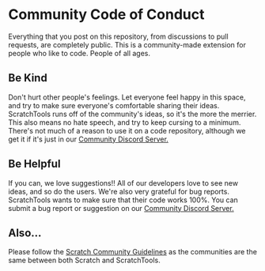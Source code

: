 # Community Code of Conduct
Everything that you post on this repository, from discussions to pull requests, are completely public. This is a community-made extension for people who like to code. People of all ages.
## Be Kind
Don't hurt other people's feelings. Let everyone feel happy in this space, and try to make sure everyone's comfortable sharing their ideas. ScratchTools runs off of the community's ideas, so it's the more the merrier. This also means no hate speech, and try to keep cursing to a minimum. There's not much of a reason to use it on a code repository, although we get it if it's just in our [Community Discord Server.](https://discord.gg/YT4rufeN23)
## Be Helpful
If you can, we love suggestions!! All of our developers love to see new ideas, and so do the users. We're also very grateful for bug reports. ScratchTools wants to make sure that their code works 100%. You can submit a bug report or suggestion on our [Community Discord Server.](https://discord.gg/YT4rufeN23)
## Also...
Please follow the [Scratch Community Guidelines](https://scratch.mit.edu/community_guidelines) as the communities are the same between both Scratch and ScratchTools.
